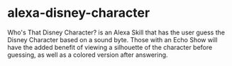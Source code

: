# alexa-disney-character
Who's That Disney Character? is an Alexa Skill that has the user guess the Disney Character based on a sound byte.  Those with an Echo Show will have the added benefit of viewing a silhouette of the character before guessing, as well as a colored version after answering.
